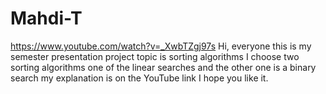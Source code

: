 # Mahdi-T
https://www.youtube.com/watch?v=_XwbTZgj97s
Hi, everyone this is my semester presentation project topic is sorting algorithms I choose two sorting algorithms one of the linear searches and the other one is a binary search my explanation is on the YouTube link I hope you like it.
